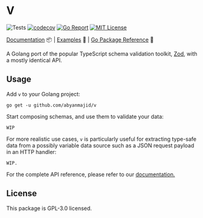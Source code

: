 # V

![Tests](https://github.com/abyanmajid/v/actions/workflows/tests.yml/badge.svg) [![codecov](https://codecov.io/gh/abyanmajid/v/branch/master/graph/badge.svg?token=PkJaofBVyv)](https://codecov.io/gh/abyanmajid/v/tree/master) [![Go Report](https://goreportcard.com/badge/abyanmajid/v)](https://goreportcard.com/report/abyanmajid/v) [![MIT License](https://img.shields.io/badge/license-GPL3-blue.svg)](https://github.com/abyanmajid/v/blob/master/LICENSE)

[Documentation](#) 📦 | [Examples](#) 🌿 | [Go Package Reference](https://pkg.go.dev/github.com/abyanmajid/v) 📃

A Golang port of the popular TypeScript schema validation toolkit, [Zod](https://github.com/colinhacks/zod), with a mostly identical API.

## Usage

Add `v` to your Golang project:

```
go get -u github.com/abyanmajid/v
```

Start composing schemas, and use them to validate your data:

```
WIP
```

For more realistic use cases, `v` is particularly useful for extracting type-safe data from a possibly variable data source such as a JSON request payload in an HTTP handler:

```
WIP.
```

For the complete API reference, please refer to our [documentation.](#)

## License

This package is GPL-3.0 licensed.
